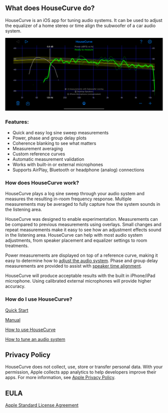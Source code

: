 ## What does HouseCurve do?

HouseCurve is an iOS app for tuning audio systems.  It can be used to adjust the equalizer of a home stereo or time align the subwoofer of a car audio system.

![](/assets/img/main.png)

### Features:

* Quick and easy log sine sweep measurements
* Power, phase and group delay plots
* Coherence blanking to see what matters
* Measurement averaging
* Custom reference curves
* Automatic measurement validation
* Works with built-in or external microphones
* Supports AirPlay, Bluetooth or headphone (analog) connections

### How does HouseCurve work?

HouseCurve plays a log sine sweep through your audio system and measures the resulting in-room frequency response. Multiple measurements may be averaged to fully capture how the system sounds in the listening area. 

HouseCurve was designed to enable experimentation.  Measurements can be compared to previous measurements using overlays.  Small changes and repeat measurements make it easy to see how an adjustment effects sound in the listening area.  HouseCurve can help with most audio system adjustments, from speaker placement and equalizer settings to room treatments.

Power measurements are displayed on top of a reference curve, making it easy to determine how to [adjust the audio system](/HOWTO.md#apply-equalization).  Phase and group delay measurements are provided to assist with [speaker time alignment](/HOWTO.md#time-align-speakers).

HouseCurve will produce acceptable results with the built in iPhone/iPad microphone. Using calibrated external microphones will provide higher accuracy.

### How do I use HouseCurve?

[Quick Start](/HELP.md)

[Manual](/MANUAL.md)

[How to use HouseCurve](/HOWTO.md)

[How to tune an audio system](/TUNING.md)


## Privacy Policy

HouseCurve does not collect, use, store or transfer personal data.  With your permission, Apple collects app analytics to help developers improve their apps.  For more information, see [Apple Privacy Policy](https://www.apple.com/privacy/).

## EULA

[Apple Standard License Agreement](https://www.apple.com/legal/internet-services/itunes/dev/stdeula)



